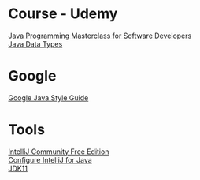# Course - Udemy
[Java Programming Masterclass for Software Developers](https://www.udemy.com/course/java-the-complete-java-developer-course/)\
[Java Data Types](https://www.javatpoint.com/java-data-types)
# Google
[Google Java Style Guide](https://google.github.io/styleguide/javaguide.html)
# Tools
[IntelliJ Community Free Edition](https://www.jetbrains.com/idea/download/#section=windows)\
[Configure IntelliJ for Java](https://www.udemy.com/course/java-the-complete-java-developer-course/learn/lecture/15400982#announcements)\
[JDK11](https://docs.aws.amazon.com/corretto/latest/corretto-11-ug/downloads-list.html)
